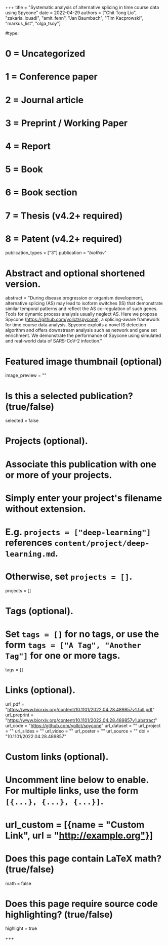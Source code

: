 +++
title = "Systematic analysis of alternative splicing in time course data using Spycone"
date = 2022-04-29
authors = ["Chit Tong Lio", "zakaria_louadi", "amit_fenn", "Jan Baumbach", "Tim Kacprowski", "markus_list", "olga_tsoy"]

#type:
#    0 = Uncategorized
#    1 = Conference paper
#    2 = Journal article
#    3 = Preprint / Working Paper
#    4 = Report
#    5 = Book
#    6 = Book section
#    7 = Thesis (v4.2+ required)
#    8 = Patent (v4.2+ required)
publication_types = ["3"]
publication = "*bioRxiv*"

# Abstract and optional shortened version.
abstract = "During disease progression or organism development, alternative splicing (AS) may lead to isoform switches (IS) that demonstrate similar temporal patterns and reflect the AS co-regulation of such genes. Tools for dynamic process analysis usually neglect AS. Here we propose Spycone (https://github.com/yollct/spycone), a splicing-aware framework for time course data analysis. Spycone exploits a novel IS detection algorithm and offers downstream analysis such as network and gene set enrichment. We demonstrate the performance of Spycone using simulated and real-world data of SARS-CoV-2 infection."

# Featured image thumbnail (optional)
image_preview = ""

# Is this a selected publication? (true/false)
selected = false

# Projects (optional).
#   Associate this publication with one or more of your projects.
#   Simply enter your project's filename without extension.
#   E.g. `projects = ["deep-learning"]` references `content/project/deep-learning.md`.
#   Otherwise, set `projects = []`.
projects = []

# Tags (optional).
#   Set `tags = []` for no tags, or use the form `tags = ["A Tag", "Another Tag"]` for one or more tags.
tags = []

# Links (optional).
url_pdf = "https://www.biorxiv.org/content/10.1101/2022.04.28.489857v1.full.pdf"
url_preprint = "https://www.biorxiv.org/content/10.1101/2022.04.28.489857v1.abstract"
url_code = "https://github.com/yollct/spycone"
url_dataset = ""
url_project = ""
url_slides = ""
url_video = ""
url_poster = ""
url_source = ""
doi = "10.1101/2022.04.28.489857"

# Custom links (optional).
#   Uncomment line below to enable. For multiple links, use the form `[{...}, {...}, {...}]`.
# url_custom = [{name = "Custom Link", url = "http://example.org"}]

# Does this page contain LaTeX math? (true/false)
math = false

# Does this page require source code highlighting? (true/false)
highlight = true

+++
